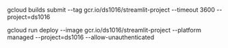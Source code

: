 gcloud builds submit --tag gcr.io/ds1016/streamlit-project --timeout 3600 --project=ds1016

gcloud run deploy --image gcr.io/ds1016/streamlit-project --platform managed --project=ds1016 --allow-unauthenticated

